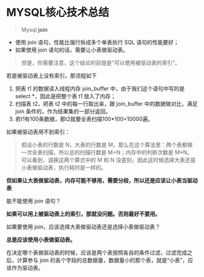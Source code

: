 # MYSQL核心技术总结


> Mysql  **join**

- 使用 join 语句，性能比强行拆成多个单表执行 SQL 语句的性能要好；
- 如果使用 join 语句的话，需要让小表做驱动表。
> 但是，你需要注意，这个结论的前提是“可以使用被驱动表的索引”。

若是被驱动表上没有索引，那流程如下

1. 把表 t1 的数据读入线程内存 join_buffer 中，由于我们这个语句中写的是 select *，因此是把整个表 t1 放入了内存；
2. 扫描表 t2，把表 t2 中的每一行取出来，跟 join_buffer 中的数据做对比，满足 join 条件的，作为结果集的一部分返回。
3. 若t1有100条数据，那t2就要全表扫描100*100=10000遍。

如果被驱动表用不到索引：

  > 假设小表的行数是 N，大表的行数是 M，那么在这个算法里：两个表都做一次全表扫描，所以总的扫描行数是 M+N；内存中的判断次数是 M*N。可以看到，调换这两个算式中的 M 和 N 没差别，因此这时候选择大表还是小表做驱动表，执行耗时是一样的。

**但如果让大表做驱动表，内存可能不够用，需要分段，所以还是应该让小表当驱动表**


能不能使用 join 语句？

**如果可以用上被驱动表上的索引，那就没问题。否则最好不要用。**

如果要使用 join，应该选择大表做驱动表还是选择小表做驱动表？

**总是应该使用小表做驱动表。**


在决定哪个表做驱动表的时候，应该是两个表按照各自的条件过滤，过滤完成之后，计算参与 join 的各个字段的总数据量，数据量小的那个表，就是“小表”，应该作为驱动表。
